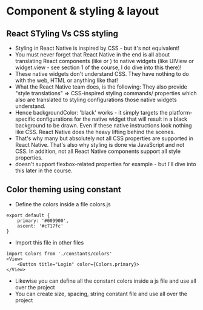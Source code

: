 # Component & styling & layout

## React STyling Vs CSS styling
- Styling in React Native is inspired by CSS - but it's not equivalent!
- You must never forget that React Native in the end is all about translating React components (like <View> or <Text>) to native widgets (like UIView or widget.view - see section 1 of the course, I do dive into this there)!
- These native widgets don't understand CSS. They have nothing to do with the web, HTML or anything like that!
- What the React Native team does, is the following: They also provide "style translations" => CSS-inspired styling commands/ properties which also are translated to styling configurations those native widgets understand.
- Hence backgroundColor: 'black' works - it simply targets the platform-specific configurations for the native widget that will result in a black background to be drawn. Even if these native instructions look nothing like CSS. React Native does the heavy lifting behind the scenes.
- That's why many but absolutely not all CSS properties are supported in React Native. That's also why styling is done via JavaScript and not CSS. In addition, not all React Native components support all style properties.
- <Text> doesn't support flexbox-related properties for example - but I'll dive into this later in the course.

## Color theming using constant
- Define the colors inside a file colors.js
```
export default {
    primary: '#009900',
    ascent: '#c717fc'
}
```
- Import this file in other files
```
import Colors from './constants/colors'
<View>
    <Button title="Login" color={Colors.primary}>
</View>
```
- Likewise you can define all the constant colors inside a js file and use all over the project
- You can create size, spacing, string constant file and use all over the project
